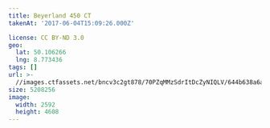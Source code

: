 ```yaml
---
title: Beyerland 450 CT
takenAt: '2017-06-04T15:09:26.000Z'

license: CC BY-ND 3.0
geo:
  lat: 50.106266
  lng: 8.773436
tags: []
url: >-
  //images.ctfassets.net/bncv3c2gt878/70PZqMMzSdrItDcZyNIQLV/644b638a6a68adce840ca9a4dacd30d1/beyerland-450-ct_34251153374_o
size: 5208256
image:
  width: 2592
  height: 4608
---
```


